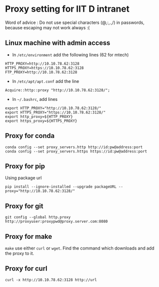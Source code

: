 # Proxy setting for IIT D intranet
Word of advice : Do not use special characters (@,:,.,/) in passwords, because escaping may not work always :(

## Linux machine with admin access
- In `/etc/environment` add the following lines (62 for mtech)
```
HTTP_PROXY=http://10.10.78.62:3128
HTTPS_PROXY=https://10.10.78.62:3128
FTP_PROXY=http://10.10.78.62:3128
```

- In `/etc/apt/apt.conf` add the line
```
Acquire::http::proxy "http://10.10.78.62:3128/";
```

- In `~/.bashrc`, add lines
```
export HTTP_PROXY="http://10.10.78.62:3128/"
export HTTPS_PROXY="https://10.10.78.62:3128/"
export http_proxy=${HTTP_PROXY}
export https_proxy=${HTTPS_PROXY}
```

## Proxy for conda
```
conda config --set proxy_servers.http http://id:pw@address:port
conda config --set proxy_servers.https https://id:pw@address:port
```

## Proxy for pip
Using package url
```
pip install --ignore-installed --upgrade packageURL --proxy="http://10.10.78.62:3128/"
```

## Proxy for git
```
git config --global http.proxy http://proxyuser:proxypwd@proxy.server.com:8080
```

## Proxy for make
`make` use either `curl` or `wget`. Find the command which downloads and add the proxy to it.

## Proxy for curl
```
curl -x http://10.10.78.62:3128 http://url
```
